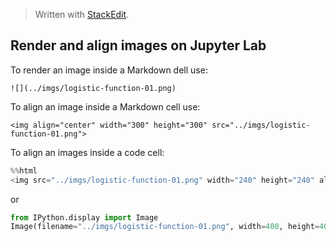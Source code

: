 


> Written with [StackEdit](https://stackedit.io/).

## Render and align images on Jupyter Lab

To render an image inside a Markdown dell use:

```
![](../imgs/logistic-function-01.png)
```

To align an image inside a Markdown cell use:

```
<img align="center" width="300" height="300" src="../imgs/logistic-function-01.png">
```
To align an images inside a code cell:

```python
%%html
<img src="../imgs/logistic-function-01.png" width="240" height="240" align="center"/>
```

or 

```python
from IPython.display import Image
Image(filename="../imgs/logistic-function-01.png", width=400, height=400)
```
<!--stackedit_data:
eyJoaXN0b3J5IjpbLTc4MjExMTEyOV19
-->